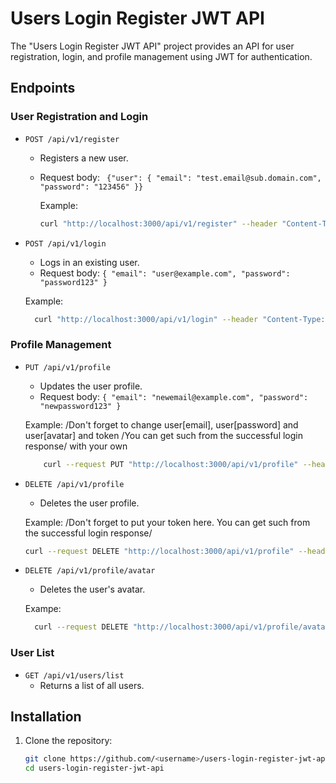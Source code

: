 # Users Login Register JWT API

The "Users Login Register JWT API" project provides an API for user registration, login, and profile management using JWT for authentication.

## Endpoints

### User Registration and Login

- `POST /api/v1/register`
  - Registers a new user.
  - Request body: ` {"user": {
        "email": "test.email@sub.domain.com",
        "password": "123456"
    }}`

    Example:
    ```sh
    curl "http://localhost:3000/api/v1/register" --header "Content-Type: application/json" --data-raw "{\"user\": {\"email\": \"test.email@sub.domain.com\", \"password\": \"123456\"}}"
    ```

- `POST /api/v1/login`
  - Logs in an existing user.
  - Request body: `{ "email": "user@example.com", "password": "password123" }`

  Example: 
  ```sh
    curl "http://localhost:3000/api/v1/login" --header "Content-Type: application/json" --data-raw "{\"email\": \"test.email@sub.domain.com\", \"password\": \"123456\"}"
  ```

### Profile Management

- `PUT /api/v1/profile`
  - Updates the user profile.
  - Request body: `{ "email": "newemail@example.com", "password": "newpassword123" }`

  Example: /Don't forget to change user[email], user[password] and user[avatar] and token /You can get such from the successful login response/ with your own
  ```sh
      curl --request PUT "http://localhost:3000/api/v1/profile" --header "Authorization: Bearer YOUR_TOKEN" --form "user[email]=test1@abv.bg" --form "user[password]=123456" --form     "user[avatar]=@\"C:/Users/User/Pictures/MTEDOsdYQt63V6sym9dErg.webp\""
  ``` 

- `DELETE /api/v1/profile`
  - Deletes the user profile.
 
  Example: /Don't forget to put your token here. You can get such from the successful login response/
  ```sh
  curl --request DELETE "http://localhost:3000/api/v1/profile" --header "Authorization: Bearer YOUR_TOKEN"
  ```

- `DELETE /api/v1/profile/avatar`
  - Deletes the user's avatar.
 
  Exampe:
  ```sh
    curl --request DELETE "http://localhost:3000/api/v1/profile/avatar" --header "Authorization: Bearer eyJhbGciOiJIUzI1NiJ9.eyJ1c2VyX2lkIjo3fQ.mHvjK_w0SztGLmUAqk4hst8Ur9LbkaKxQlJIaKntcxE"
  ```

### User List

- `GET /api/v1/users/list`
  - Returns a list of all users.

## Installation

1. Clone the repository:
   ```sh
   git clone https://github.com/<username>/users-login-register-jwt-api.git
   cd users-login-register-jwt-api
